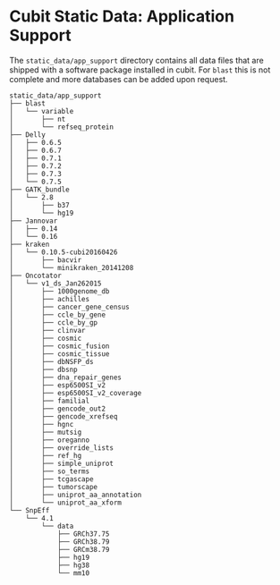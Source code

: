 # Cubit Static Data: Application Support

The `static_data/app_support` directory contains all data files that are
shipped with a software package installed in cubit. For `blast` this is
not complete and more databases can be added upon request.

```
static_data/app_support
├── blast
│   └── variable
│       ├── nt
│       └── refseq_protein
├── Delly
│   ├── 0.6.5
│   ├── 0.6.7
│   ├── 0.7.1
│   ├── 0.7.2
│   ├── 0.7.3
│   └── 0.7.5
├── GATK_bundle
│   └── 2.8
│       ├── b37
│       └── hg19
├── Jannovar
│   ├── 0.14
│   └── 0.16
├── kraken
│   └── 0.10.5-cubi20160426
│       ├── bacvir
│       └── minikraken_20141208
├── Oncotator
│   └── v1_ds_Jan262015
│       ├── 1000genome_db
│       ├── achilles
│       ├── cancer_gene_census
│       ├── ccle_by_gene
│       ├── ccle_by_gp
│       ├── clinvar
│       ├── cosmic
│       ├── cosmic_fusion
│       ├── cosmic_tissue
│       ├── dbNSFP_ds
│       ├── dbsnp
│       ├── dna_repair_genes
│       ├── esp6500SI_v2
│       ├── esp6500SI_v2_coverage
│       ├── familial
│       ├── gencode_out2
│       ├── gencode_xrefseq
│       ├── hgnc
│       ├── mutsig
│       ├── oreganno
│       ├── override_lists
│       ├── ref_hg
│       ├── simple_uniprot
│       ├── so_terms
│       ├── tcgascape
│       ├── tumorscape
│       ├── uniprot_aa_annotation
│       └── uniprot_aa_xform
└── SnpEff
    └── 4.1
        └── data
            ├── GRCh37.75
            ├── GRCh38.79
            ├── GRCm38.79
            ├── hg19
            ├── hg38
            └── mm10
```
